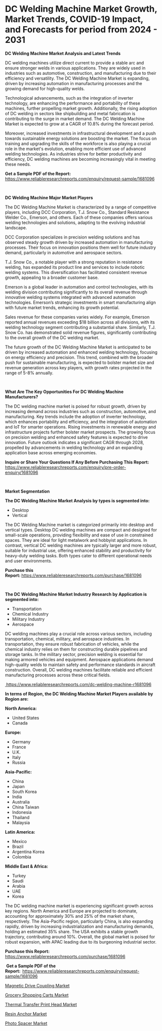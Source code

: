 <p><h1>DC Welding Machine Market Growth, Market Trends, COVID-19 Impact, and Forecasts for period from 2024 - 2031</h1></p><p><strong>DC Welding Machine Market Analysis and Latest Trends</strong></p>
<p><p>DC welding machines utilize direct current to provide a stable arc and ensure stronger welds in various applications. They are widely used in industries such as automotive, construction, and manufacturing due to their efficiency and versatility. The DC Welding Machine Market is expanding, driven by increasing automation in manufacturing processes and the growing demand for high-quality welds. </p><p>Technological advancements, such as the integration of inverter technology, are enhancing the performance and portability of these machines, further propelling market growth. Additionally, the rising adoption of DC welding in sectors like shipbuilding and metal fabrication is contributing to the surge in market demand. The DC Welding Machine Market is expected to grow at a CAGR of 10.8% during the forecast period. </p><p>Moreover, increased investments in infrastructural development and a push towards sustainable energy solutions are boosting the market. The focus on training and upgrading the skills of the workforce is also playing a crucial role in the market's evolution, enabling more efficient use of advanced welding technologies. As industries strive for better productivity and efficiency, DC welding machines are becoming increasingly vital in meeting these needs.</p></p>
<p><strong>Get a Sample PDF of the Report:&nbsp;</strong> <a href="https://www.reliableresearchreports.com/enquiry/request-sample/1681096?utm_campaign=1512&utm_medium=2&utm_source=Github&utm_content=ia&utm_term=16122024&utm_id=dc-welding-machine">https://www.reliableresearchreports.com/enquiry/request-sample/1681096</a></p>
<p>&nbsp;</p>
<p><strong>DC Welding Machine Major Market Players</strong></p>
<p><p>The DC Welding Machine Market is characterized by a range of competitive players, including DCC Corporation, T.J. Snow Co., Standard Resistance Welder Co., Emerson, and others. Each of these companies offers various welding technologies and solutions, adapting to the evolving industrial landscape.</p><p>DCC Corporation specializes in precision welding solutions and has observed steady growth driven by increased automation in manufacturing processes. Their focus on innovation positions them well for future industry demand, particularly in automotive and aerospace sectors.</p><p>T.J. Snow Co., a notable player with a strong reputation in resistance welding, has expanded its product line and services to include robotic welding systems. This diversification has facilitated consistent revenue growth, appealing to a broader customer base.</p><p>Emerson is a global leader in automation and control technologies, with its welding division contributing significantly to its overall revenue through innovative welding systems integrated with advanced automation technologies. Emerson’s strategic investments in smart manufacturing align with future market trends, enhancing its growth potential.</p><p>Sales revenue for these companies varies widely. For example, Emerson reported annual revenues exceeding $18 billion across all divisions, with its welding technology segment contributing a substantial share. Similarly, T.J. Snow Co. has demonstrated solid revenue figures, significantly contributing to the overall growth of the DC welding market.</p><p>The future growth of the DC Welding Machine Market is anticipated to be driven by increased automation and enhanced welding technology, focusing on energy efficiency and precision. This trend, combined with the broader push for sustainable manufacturing, is expected to bolster market size and revenue generation across key players, with growth rates projected in the range of 5-8% annually.</p></p>
<p>&nbsp;</p>
<p><strong>What Are The Key Opportunities For DC Welding Machine Manufacturers?</strong></p>
<p><p>The DC welding machine market is poised for robust growth, driven by increasing demand across industries such as construction, automotive, and manufacturing. Key trends include the adoption of inverter technology, which enhances portability and efficiency, and the integration of automation and IoT for smarter operations. Rising investments in renewable energy and infrastructure projects further bolster market prospects. The growing focus on precision welding and enhanced safety features is expected to drive innovation. Future outlook indicates a significant CAGR through 2028, propelled by advancements in welding technology and an expanding application base across emerging economies.</p></p>
<p><strong>Inquire or Share Your Questions If Any Before Purchasing This Report:</strong> <a href="https://www.reliableresearchreports.com/enquiry/pre-order-enquiry/1681096?utm_campaign=1512&utm_medium=2&utm_source=Github&utm_content=ia&utm_term=16122024&utm_id=dc-welding-machine">https://www.reliableresearchreports.com/enquiry/pre-order-enquiry/1681096</a></p>
<p>&nbsp;</p>
<p><strong>Market Segmentation</strong></p>
<p><strong>The DC Welding Machine Market Analysis by types is segmented into:</strong></p>
<p><ul><li>Desktop</li><li>Vertical</li></ul></p>
<p><p>The DC Welding Machine market is categorized primarily into desktop and vertical types. Desktop DC welding machines are compact and designed for small-scale operations, providing flexibility and ease of use in constrained spaces. They are ideal for light metalwork and hobbyist applications. In contrast, vertical DC welding machines are typically larger and more robust, suitable for industrial use, offering enhanced stability and productivity for heavy-duty welding tasks. Both types cater to different operational needs and user environments.</p></p>
<p><strong>Purchase this Report:&nbsp;</strong><a href="https://www.reliableresearchreports.com/purchase/1681096?utm_campaign=1512&utm_medium=2&utm_source=Github&utm_content=ia&utm_term=16122024&utm_id=dc-welding-machine">https://www.reliableresearchreports.com/purchase/1681096</a></p>
<p>&nbsp;</p>
<p><strong>The DC Welding Machine Market Industry Research by Application is segmented into:</strong></p>
<p><ul><li>Transportation</li><li>Chemical Industry</li><li>Military Industry</li><li>Aerospace</li></ul></p>
<p><p>DC welding machines play a crucial role across various sectors, including transportation, chemical, military, and aerospace industries. In transportation, they ensure robust fabrication of vehicles, while the chemical industry relies on them for constructing durable pipelines and storage tanks. In the military sector, precision welding is essential for making armored vehicles and equipment. Aerospace applications demand high-quality welds to maintain safety and performance standards in aircraft construction. Overall, DC welding machines facilitate reliable and efficient manufacturing processes across these critical fields.</p></p>
<p><a href="https://www.reliableresearchreports.com/dc-welding-machine-r1681096?utm_campaign=1512&utm_medium=2&utm_source=Github&utm_content=ia&utm_term=16122024&utm_id=dc-welding-machine">&nbsp;https://www.reliableresearchreports.com/dc-welding-machine-r1681096</a></p>
<p><strong>In terms of Region, the DC Welding Machine Market Players available by Region are:</strong></p>
<p>
    <p> <strong> North America: </strong>
        <ul>
            <li>United States</li>
            <li>Canada</li>
        </ul>
        </p> 
    <p> <strong> Europe: </strong>
        <ul>
            <li>Germany</li>
            <li>France</li>
            <li>U.K.</li>
            <li>Italy</li>
            <li>Russia</li>
        </ul>
        </p> 
    <p> <strong> Asia-Pacific: </strong>
        <ul>
            <li>China</li>
            <li>Japan</li>
            <li>South Korea</li>
            <li>India</li>
            <li>Australia</li>
            <li>China Taiwan</li>
            <li>Indonesia</li>
            <li>Thailand</li>
            <li>Malaysia</li>
        </ul>
        </p> 
    <p> <strong> Latin America: </strong>
        <ul>
            <li>Mexico</li>
            <li>Brazil</li>
            <li>Argentina Korea</li>
            <li>Colombia</li>
        </ul>
        </p> 
    <p> <strong> Middle East & Africa: </strong>
        <ul>
            <li>Turkey</li>
            <li>Saudi</li>
            <li>Arabia</li>
            <li>UAE</li>
            <li>Korea</li>
        </ul>
    </p>
    </p>
<p><p>The DC welding machine market is experiencing significant growth across key regions. North America and Europe are projected to dominate, accounting for approximately 30% and 25% of the market share, respectively. The Asia-Pacific region, particularly China, is also expanding rapidly, driven by increasing industrialization and manufacturing demands, holding an estimated 35% share. The USA exhibits a stable growth trajectory, contributing around 10%. Overall, the global market is poised for robust expansion, with APAC leading due to its burgeoning industrial sector.</p></p>
<p><strong>Purchase this Report: </strong><a href="https://www.reliableresearchreports.com/purchase/1681096?utm_campaign=1512&utm_medium=2&utm_source=Github&utm_content=ia&utm_term=16122024&utm_id=dc-welding-machine">https://www.reliableresearchreports.com/purchase/1681096</a></p>
<p>&nbsp;<strong>Get a Sample PDF of the Report:&nbsp;&nbsp;</strong><a href="https://www.reliableresearchreports.com/enquiry/request-sample/1681096?utm_campaign=1512&utm_medium=2&utm_source=Github&utm_content=ia&utm_term=16122024&utm_id=dc-welding-machine">https://www.reliableresearchreports.com/enquiry/request-sample/1681096</a></p>
<p><strong></strong></p>
<p><p><a href="https://www.linkedin.com/pulse/future-magnetic-drive-coupling-market-key-growth-drivers-forecasted-d3k7e?utm_campaign=1512&utm_medium=2&utm_source=Github&utm_content=ia&utm_term=16122024&utm_id=dc-welding-machine">Magnetic Drive Coupling Market</a></p><p><a href="https://www.linkedin.com/pulse/industry-insights-global-grocery-shopping-carts-markets-growth-geuae?utm_campaign=1512&utm_medium=2&utm_source=Github&utm_content=ia&utm_term=16122024&utm_id=dc-welding-machine">Grocery Shopping Carts Market</a></p><p><a href="https://www.linkedin.com/pulse/comprehensive-market-analysis-thermal-transfer-print-head-trends-g6rnc?utm_campaign=1512&utm_medium=2&utm_source=Github&utm_content=ia&utm_term=16122024&utm_id=dc-welding-machine">Thermal Transfer Print Head Market</a></p><p><a href="https://www.linkedin.com/pulse/decoding-resin-anchor-market-signals-growth-algorithms-sjywe?utm_campaign=1512&utm_medium=2&utm_source=Github&utm_content=ia&utm_term=16122024&utm_id=dc-welding-machine">Resin Anchor Market</a></p><p><a href="https://github.com/ryanbell8967/Market-Research-Report-List-1/blob/main/photo-spacer-market.md?utm_campaign=1512&utm_medium=2&utm_source=Github&utm_content=ia&utm_term=16122024&utm_id=dc-welding-machine">Photo Spacer Market</a></p></p>